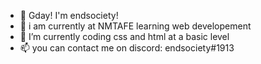 - 👋 Gday! I'm endsociety!
- 👀 i am currently at NMTAFE learning web developement
- 🌱 I’m currently coding css and html at a basic level
- 📫 you can contact me on discord: endsociety#1913

<!---
endsociety/endsociety is a ✨ special ✨ repository because its `README.md` (this file) appears on your GitHub profile.
You can click the Preview link to take a look at your changes.
--->
